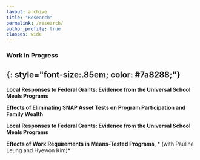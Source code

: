```yaml
---
layout: archive
title: "Research"
permalink: /research/
author_profile: true
classes: wide
---
```


### Work in Progress
{: style="font-size:.85em; color: #7a8288;"}
---

**Local Responses to Federal Grants: Evidence from the Universal School Meals Programs**

**Effects of Eliminating SNAP Asset Tests on Program Participation and Family Wealth**

**Local Responses to Federal Grants: Evidence from the Universal School Meals Programs**

**Effects of Work Requirements in Means-Tested Programs**, * (with Pauline Leung and Hyewon Kim)*  

